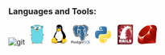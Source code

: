 <h3 align="left">Languages and Tools:</h3>
<p align="left">

  
<p align="left">
  <a><img src="https://www.vectorlogo.zone/logos/git-scm/git-scm-icon.svg" alt="git" width="40" height="40"/></a>
  <a><img src="https://raw.githubusercontent.com/devicons/devicon/master/icons/go/go-original.svg" alt="go" width="40" height="40"/></a>
  <a><img src="https://raw.githubusercontent.com/devicons/devicon/master/icons/linux/linux-original.svg" alt="linux" width="40" height="40"/></a>
  <a><img src="https://raw.githubusercontent.com/devicons/devicon/master/icons/postgresql/postgresql-original-wordmark.svg" alt="postgresql" width="40" height="40"/></a>
  <a><img src="https://raw.githubusercontent.com/devicons/devicon/master/icons/python/python-original.svg" alt="python" width="40" height="40"/></a>
  <a><img src="https://raw.githubusercontent.com/devicons/devicon/master/icons/rails/rails-original-wordmark.svg" alt="rails" width="40" height="40"/></a>
  <a><img src="https://raw.githubusercontent.com/devicons/devicon/master/icons/ruby/ruby-original.svg" alt="ruby" width="40" height="40"/></a>
</p>

